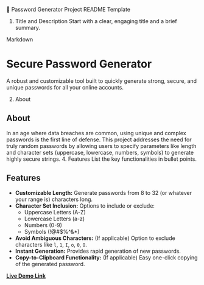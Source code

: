🔑 Password Generator Project README Template
1. Title and Description
Start with a clear, engaging title and a brief summary.

Markdown

# Secure Password Generator

A robust and customizable tool built to quickly generate strong, secure, and unique passwords for all your online accounts.

2. About
## About

In an age where data breaches are common, using unique and complex passwords is the first line of defense. This project addresses the need for truly random passwords by allowing users to specify parameters like length and character sets (uppercase, lowercase, numbers, symbols) to generate highly secure strings.
4. Features
List the key functionalities in bullet points.


## Features

* **Customizable Length:** Generate passwords from 8 to 32 (or whatever your range is) characters long.
* **Character Set Inclusion:** Options to include or exclude:
    * Uppercase Letters (A-Z)
    * Lowercase Letters (a-z)
    * Numbers (0-9)
    * Symbols (!@#$%^&*)
* **Avoid Ambiguous Characters:** (If applicable) Option to exclude characters like `l`, `1`, `I`, `o`, `0`, `O`.
* **Instant Generation:** Provides rapid generation of new passwords.
* **Copy-to-Clipboard Functionality:** (If applicable) Easy one-click copying of the generated password.




[**Live Demo Link**](https://your-deployed-link.com)
